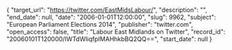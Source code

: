 {
  "target_url": "https://twitter.com/EastMidsLabour/", 
  "description": "", 
  "end_date": null, 
  "date": "2006-01-01T12:00:00", 
  "slug": 9962, 
  "subject": "European Parliament Elections 2014", 
  "publisher": "twitter.com", 
  "open_access": false, 
  "title": "Labour East Midlands on Twitter", 
  "record_id": "20060101T120000/IWTdWliqfpIMAHhkbBQ2QQ==", 
  "start_date": null
}

